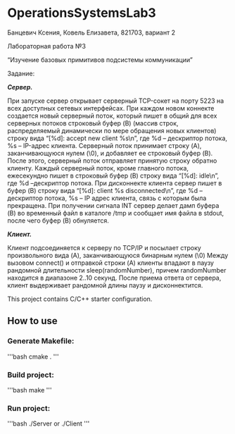 # OperationsSystemsLab3
Банцевич Ксения, Ковель Елизавета, 821703, вариант 2


Лабораторная работа №3 

“Изучение базовых примитивов подсистемы коммуникации”

Задание:

**_Сервер._**

При запуске сервер открывает серверный TCP-сокет на порту 5223 на всех доступных сетевых интерфейсах. При каждом новом коннекте создается новый серверный поток, который пишет в общий для всех серверных потоков строковый буфер (B) (массив строк, распределяемый динамически по мере обращения новых клиентов) строку вида “[%d]: accept new client %s\n”, где %d – дескриптор потока, %s – IP-адрес клиента. Серверный поток принимает строку (A), заканчивающуюся нулем (\0), и добавляет ее строковый буфер (B). После этого, серверный поток отправляет принятую строку обратно клиенту. Каждый серверный поток, кроме главного потока, ежесекундно пишет в строковый буфер (B) строку вида “[%d]: idle\n”, где %d –дескриптор потока. При дисконнекте клиента сервер пишет в буфер (B) строку вида “[%d]: client %s disconnected\n”, где %d – дескриптор потока, %s – IP адрес клиента, связь с которым была прекращена. При получении сигнала INT сервер делает дамп буфера (B) во временный файл в каталоге /tmp и сообщает имя файла в stdout, после чего буфер (B) обнуляется.

**_Клиент._**

Клиент подсоединяется к серверу по TCP/IP и посылает строку произвольного вида (A), заканчивающуюся бинарным нулем (\0) Между вызовом connect() и отправкой строки (A) клиенты впадают в паузу рандомной длительности sleep(randomNumber), причем randomNumber находится в диапазоне 2..10 секунд. После приема ответа от сервера, клиент выдерживает рандомной длины паузу и дисконнектится.


This project contains C/C++ starter configuration.


## How to use

### Generate Makefile:
'''bash
cmake .
'''
### Build project:
'''bash
make
'''

### Run project:
'''bash
./Server  or ./Client
'''

